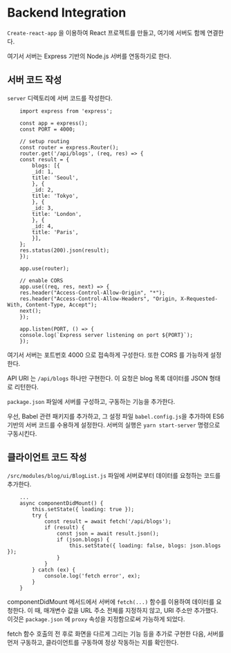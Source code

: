 # Backend Integration

`Create-react-app` 을 이용하여 React 프로젝트를 만들고, 여기에 서버도 함께 연결한다.

여기서 서버는 Express 기반의 Node.js 서버를 연동하기로 한다.

## 서버 코드 작성

`server` 디렉토리에 서버 코드를 작성한다. 

```
    import express from 'express';

    const app = express();
    const PORT = 4000;

    // setup routing
    const router = express.Router();
    router.get('/api/blogs', (req, res) => {
    const result = {
        blogs: [{
        _id: 1,
        title: 'Seoul',
        }, {
        _id: 2,
        title: 'Tokyo',
        }, {
        _id: 3,
        title: 'London',
        }, {
        _id: 4,
        title: 'Paris',
        }],
    };
    res.status(200).json(result);
    });

    app.use(router);

    // enable CORS
    app.use((req, res, next) => {
    res.header("Access-Control-Allow-Origin", "*");
    res.header("Access-Control-Allow-Headers", "Origin, X-Requested-With, Content-Type, Accept");
    next();
    });

    app.listen(PORT, () => {
    console.log(`Express server listening on port ${PORT}`);
    });

```

여기서 서버는 포트번호 4000 으로 접속하게 구성한다. 또한 CORS 를 가능하게 설정한다.

API URI 는 `/api/blogs` 하나만 구현한다. 이 요청은 blog 목록 데이터를 JSON 형태로 리턴한다.

`package.json` 파일에 서버를 구성하고, 구동하는 기능을 추가한다. 

우선, Babel 관련 패키지를 추가하고, 그 설정 파일 `babel.config.js`을 추가하여 ES6 기반의 서버 코드를 수용하게 설정한다.
서버의 실행은 `yarn start-server` 명령으로 구동시킨다. 

## 클라이언트 코드 작성

`/src/modules/blog/ui/BlogList.js` 파일에 서버로부터 데이터를 요청하는 코드를 추가한다.

```
    ...
    async componentDidMount() {
        this.setState({ loading: true });
        try {
            const result = await fetch('/api/blogs');
            if (result) {
                const json = await result.json();
                if (json.blogs) {
                    this.setState({ loading: false, blogs: json.blogs });
                }
            }
        } catch (ex) {
            console.log('fetch error', ex);
        }
    }

```

componentDidMount 메서드에서 서버에 `fetch(...)` 함수를 이용하여 데이터를 요청한다. 
이 때, 매개변수 값을 URL 주소 전체를 지정하지 않고, URI 주소만 추가했다. 
이것은 `package.json` 에 `proxy` 속성을 지정함으로써 가능하게 되었다.

fetch 함수 호출의 전 후로 화면을 다르게 그리는 기능 등을 추가로 구현한 다음,
서버를 먼저 구동하고, 클라이언트를 구동하여 정상 작동하는 지를 확인한다.

